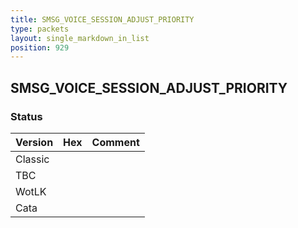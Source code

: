 ```yaml
---
title: SMSG_VOICE_SESSION_ADJUST_PRIORITY
type: packets
layout: single_markdown_in_list
position: 929
---
```


## SMSG_VOICE_SESSION_ADJUST_PRIORITY

### Status

Version | Hex | Comment
---------- | ---------- | ---------- 
Classic |  |  
TBC |  |  
WotLK |  |  
Cata |  |  
